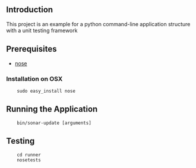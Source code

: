## Introduction

This project is an example for a python command-line application structure with a unit testing framework

## Prerequisites

* [nose](http://code.google.com/p/python-nose/)

### Installation on OSX

        sudo easy_install nose

## Running the Application

        bin/sonar-update [arguments]

## Testing

        cd runner
        nosetests
